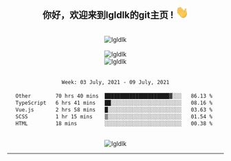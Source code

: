 <div align="center">
<h2> 你好，欢迎来到lgldlk的git主页 ! <img src="https://github.com/lgldlk/lgldlk/blob/main/gifs/Hi.gif" width="30px"></h2>
</div>

<div align="center">
 </br>
 <img src="http://aiitapp.cn:8091/?color=rgba(37,144,118,1)&shadowColor=rgba(12,16,20,1)&fontSize=120&&shadowOffsetX=9&shadowOffsetY=11" height="26px" alt="lgldlk" />
 </br>

   </br>
 <img src="https://github-readme-stats.vercel.app/api?username=lgldlk&show_icons=true&theme=gotham&locale=cn" alt="lgldlk" />
 

</br>

<img  src="http://github-readme-stats.vercel.app/api/top-langs/?username=lgldlk&show_icons=true&theme=gotham&locale=cn&layout=compact" alt="lgldlk"/>  
</br>
</br>

<!--START_SECTION:waka-->
```text
Week: 03 July, 2021 - 09 July, 2021

Other        70 hrs 40 mins  █████████████████████▓░░░   86.13 % 
TypeScript   6 hrs 41 mins   ██░░░░░░░░░░░░░░░░░░░░░░░   08.16 % 
Vue.js       2 hrs 58 mins   █░░░░░░░░░░░░░░░░░░░░░░░░   03.63 % 
SCSS         1 hr 15 mins    ▒░░░░░░░░░░░░░░░░░░░░░░░░   01.54 % 
HTML         18 mins         ░░░░░░░░░░░░░░░░░░░░░░░░░   00.38 % 
```
<!--END_SECTION:waka-->

 </br>
  <img src="https://visitor-badge.glitch.me/badge?page_id=lgldlk" alt="lgldlk" />

---

 

